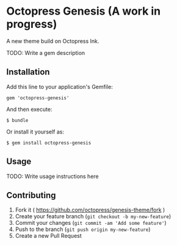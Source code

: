 # Octopress Genesis (A work in progress)

A new theme build on Octopress Ink. 

TODO: Write a gem description

## Installation

Add this line to your application's Gemfile:

    gem 'octopress-genesis'

And then execute:

    $ bundle

Or install it yourself as:

    $ gem install octopress-genesis

## Usage

TODO: Write usage instructions here

## Contributing

1. Fork it ( https://github.com/octopress/genesis-theme/fork )
2. Create your feature branch (`git checkout -b my-new-feature`)
3. Commit your changes (`git commit -am 'Add some feature'`)
4. Push to the branch (`git push origin my-new-feature`)
5. Create a new Pull Request
